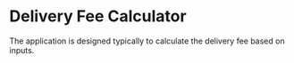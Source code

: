 # Delivery Fee Calculator
The application is designed typically to calculate the delivery fee based on inputs.
